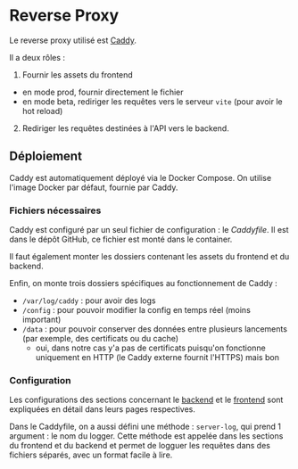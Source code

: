 # Reverse Proxy

Le reverse proxy utilisé est [Caddy](https://caddyserver.com/).

Il a deux rôles :
1. Fournir les assets du frontend
  - en mode prod, fournir directement le fichier
  - en mode beta, rediriger les requêtes vers le serveur `vite` (pour avoir le hot reload)
2. Rediriger les requêtes destinées à l'API vers le backend.

## Déploiement

Caddy est automatiquement déployé via le Docker Compose. On utilise l'image Docker par défaut, fournie par Caddy.

### Fichiers nécessaires

Caddy est configuré par un seul fichier de configuration : le _Caddyfile_. Il est dans le dépôt GitHub, ce fichier est monté dans le container.

Il faut également monter les dossiers contenant les assets du frontend et du backend.

Enfin, on monte trois dossiers spécifiques au fonctionnement de Caddy :
- `/var/log/caddy` : pour avoir des logs
- `/config` : pour pouvoir modifier la config en temps réel (moins important)
- `/data` : pour pouvoir conserver des données entre plusieurs lancements (par exemple, des certificats ou du cache)
  - oui, dans notre cas y'a pas de certificats puisqu'on fonctionne uniquement en HTTP (le Caddy externe fournit l'HTTPS) mais bon

### Configuration
Les configurations des sections concernant le [backend](./backend.md) et le [frontend](./frontend.md) sont expliquées en détail dans leurs pages respectives.

Dans le Caddyfile, on a aussi défini une méthode : `server-log`, qui prend 1 argument : le nom du logger. Cette méthode est appelée dans les sections du frontend et du backend et permet de logguer les requêtes dans des fichiers séparés, avec un format facile à lire.

